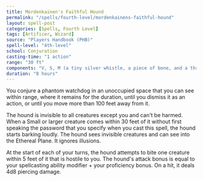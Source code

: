 ```yaml
---
title: Mordenkainen's Faithful Hound
permalink: "/spells/fourth-level/mordenkainens-faithful-hound"
layout: spell-post
categories: [Spells, Fourth Level]
tags: [Artificer, Wizard]
source: "Players Handbook (PHB)"
spell-level: "4th-level"
school: Conjuration
casting-time: "1 action"
range: "30 ft"
components: "V, S, M (a tiny silver whistle, a piece of bone, and a thread)"
duration: "8 hours"
---
```


You conjure a phantom watchdog in an unoccupied space that you can see within range, where it remains for the duration, until you dismiss it as an action, or until you move more than 100 feet away from it.

The hound is invisible to all creatures except you and can't be harmed. When a Small or larger creature comes within 30 feet of it without first speaking the password that you specify when you cast this spell, the hound starts barking loudly. The hound sees invisible creatures and can see into the Ethereal Plane. It ignores illusions.

At the start of each of your turns, the hound attempts to bite one creature within 5 feet of it that is hostile to you. The hound's attack bonus is equal to your spellcasting ability modifier + your proficiency bonus. On a hit, it deals 4d8 piercing damage.